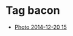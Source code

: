<!--
title: Tag bacon
date: 2020-06-28T14:51:44.643Z
tags:
-->
# Tag bacon

 * [Photo 2014-12-20 15](105691058822.md)